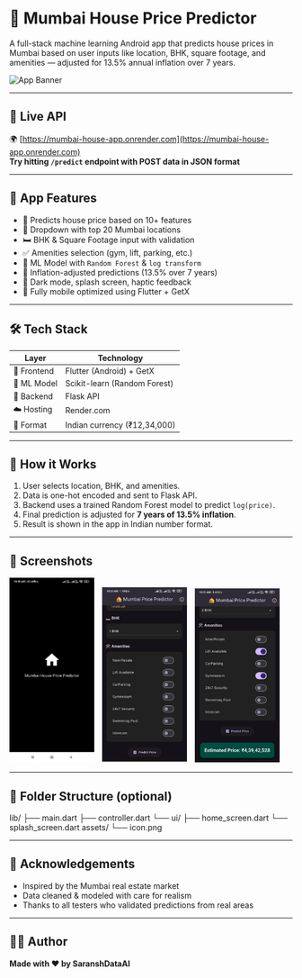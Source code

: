 # 🏡 Mumbai House Price Predictor

A full-stack machine learning Android app that predicts house prices in Mumbai based on user inputs like location, BHK, square footage, and amenities — adjusted for 13.5% annual inflation over 7 years.

![App Banner](https://via.placeholder.com/800x400.png?text=Mumbai+House+Price+Predictor+App)

---

## 🚀 Live API

🌍 [https://mumbai-house-app.onrender.com](https://mumbai-house-app.onrender.com)  
**Try hitting `/predict` endpoint with POST data in JSON format**

---

## 📱 App Features

- 🔮 Predicts house price based on 10+ features  
- 📍 Dropdown with top 20 Mumbai locations  
- 🛏️ BHK & Square Footage input with validation  
- ✅ Amenities selection (gym, lift, parking, etc.)  
- 🧠 ML Model with `Random Forest` & `log transform`  
- 💸 Inflation-adjusted predictions (13.5% over 7 years)  
- 🌙 Dark mode, splash screen, haptic feedback  
- 🧭 Fully mobile optimized using Flutter + GetX  

---

## 🛠 Tech Stack

| Layer        | Technology                |
|--------------|---------------------------|
| 📱 Frontend  | Flutter (Android) + GetX  |
| 🧠 ML Model  | Scikit-learn (Random Forest) |
| 🔌 Backend   | Flask API                 |
| ☁️ Hosting   | Render.com                |
| 🔣 Format    | Indian currency (₹12,34,000) |

---

## 🧠 How it Works

1. User selects location, BHK, and amenities.  
2. Data is one-hot encoded and sent to Flask API.  
3. Backend uses a trained Random Forest model to predict `log(price)`.  
4. Final prediction is adjusted for **7 years of 13.5% inflation**.  
5. Result is shown in the app in Indian number format.  

---

## 📸 Screenshots

<p float="left">
  <img src="assets/images/screenshot1.jpg" alt="Home Screen" width="30%" style="margin-right:10px;"/>
  <img src="assets/images/screenshot2.jpg" alt="Prediction Result" width="30%" style="margin-right:10px;"/>
  <img src="assets/images/screenshot3.jpg" alt="Splash Screen" width="30%"/>
</p>

---

## 📂 Folder Structure (optional)

lib/ ├── main.dart ├── controller.dart └── ui/ ├── home_screen.dart └── splash_screen.dart assets/ └── icon.png 


---

## 🙌 Acknowledgements

- Inspired by the Mumbai real estate market
- Data cleaned & modeled with care for realism
- Thanks to all testers who validated predictions from real areas

---

## 🧑‍💻 Author

**Made with ❤️ by SaranshDataAI**

